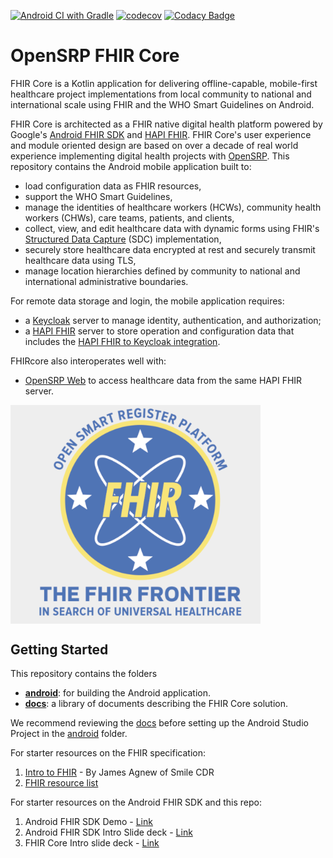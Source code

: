[![Android CI with Gradle](https://github.com/opensrp/fhircore/actions/workflows/ci.yml/badge.svg)](https://github.com/opensrp/fhircore/actions/workflows/ci.yml)
[![codecov](https://codecov.io/gh/opensrp/fhircore/branch/main/graph/badge.svg?token=IJUTHZUGGH)](https://codecov.io/gh/opensrp/fhircore)
[![Codacy Badge](https://app.codacy.com/project/badge/Grade/ee9b6f38b7294fa3aa668e42e52fdf21)](https://www.codacy.com/gh/opensrp/fhircore/dashboard)

# OpenSRP FHIR Core

FHIR Core is a Kotlin application for delivering offline-capable, mobile-first healthcare project implementations from local community to national and international scale using FHIR and the WHO Smart Guidelines on Android.

FHIR Core is architected as a FHIR native digital health platform powered by Google's [Android FHIR SDK](https://github.com/google/android-fhir) and [HAPI FHIR](https://hapifhir.io/). FHIR Core's user experience and module oriented design are based on over a decade of real world experience implementing digital health projects with [OpenSRP](https://smartregister.org/). This repository contains the Android mobile application built to:

- load configuration data as FHIR resources,
- support the WHO Smart Guidelines,
- manage the identities of healthcare workers (HCWs), community health workers (CHWs), care teams, patients, and clients,
- collect, view, and edit healthcare data with dynamic forms using FHIR's [Structured Data Capture](https://hl7.org/fhir/us/sdc/index.html) (SDC) implementation,
- securely store healthcare data encrypted at rest and securely transmit healthcare data using TLS,
- manage location hierarchies defined by community to national and international administrative boundaries.

For remote data storage and login, the mobile application requires:
- a [Keycloak](https://www.keycloak.org/) server to manage identity, authentication, and authorization;
- a [HAPI FHIR](https://hapifhir.io/) server to store operation and configuration data that includes the [HAPI FHIR to Keycloak integration](https://github.com/opensrp/hapi-fhir-keycloak).

FHIRcore also interoperates well with:
- [OpenSRP Web](https://github.com/OpenSRP/web) to access healthcare data from the same HAPI FHIR server.

<img align=center width=400 src="docs/assets/fhircore.png">

## Getting Started
This repository contains the folders
* **[android](android)**: for building the Android application.
* **[docs](docs)**: a library of documents describing the FHIR Core solution.

We recommend reviewing the [docs](https://fhircore.smartregister.org/) before setting up the Android Studio Project in the [android](android) folder.

For starter resources on the FHIR specification:

1. [Intro to FHIR](https://youtu.be/YbQcJj1GqH0) - By James Agnew of Smile CDR
1. [FHIR resource list](http://hl7.org/fhir/resourcelist.html)

For starter resources on the Android FHIR SDK and this repo:

1. Android FHIR SDK Demo - [Link](https://drive.google.com/file/d/1ORjk3pNOKjGyZlbayAViPy4xkI8p-aFB/view?usp=sharing)
1. Android FHIR SDK Intro Slide deck - [Link](https://docs.google.com/presentation/d/1oc6EBJAcXsBwyBgtnra61xoM7naBF0aj8WbfrUT7Y2A)
1. FHIR Core Intro slide deck - [Link](https://docs.google.com/presentation/d/1eFsf9a5dcNqKXlfsEWyNZyoVooIbK3jq6694xarARr8)

